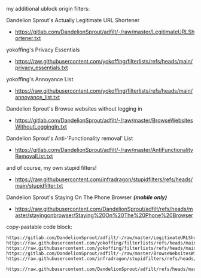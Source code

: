 my additional ublock origin filters:

Dandelion Sprout's Actually Legitimate URL Shortener
- https://gitlab.com/DandelionSprout/adfilt/-/raw/master/LegitimateURLShortener.txt

yokoffing's Privacy Essentials
- https://raw.githubusercontent.com/yokoffing/filterlists/refs/heads/main/privacy_essentials.txt

yokoffing's Annoyance List
- https://raw.githubusercontent.com/yokoffing/filterlists/refs/heads/main/annoyance_list.txt

Dandelion Sprout's Browse websites without logging in
- https://gitlab.com/DandelionSprout/adfilt/-/raw/master/BrowseWebsitesWithoutLoggingIn.txt

Dandelion Sprout's Anti-'Functionality removal' List
- https://gitlab.com/DandelionSprout/adfilt/-/raw/master/AntiFunctionalityRemovalList.txt

and of course, my own stupid filters!
- https://raw.githubusercontent.com/infradragon/stupidfilters/refs/heads/main/stupidfilter.txt

Dandelion Sprout's Staying On The Phone Browser ***(mobile only)***
- https://raw.githubusercontent.com/DandelionSprout/adfilt/refs/heads/master/stayingonbrowser/Staying%20On%20The%20Phone%20Browser

copy-pastable code block:
```
https://gitlab.com/DandelionSprout/adfilt/-/raw/master/LegitimateURLShortener.txt
https://raw.githubusercontent.com/yokoffing/filterlists/refs/heads/main/privacy_essentials.txt
https://raw.githubusercontent.com/yokoffing/filterlists/refs/heads/main/annoyance_list.txt
https://gitlab.com/DandelionSprout/adfilt/-/raw/master/BrowseWebsitesWithoutLoggingIn.txt
https://raw.githubusercontent.com/infradragon/stupidfilters/refs/heads/main/stupidfilter.txt

https://raw.githubusercontent.com/DandelionSprout/adfilt/refs/heads/master/stayingonbrowser/Staying%20On%20The%20Phone%20Browser
```